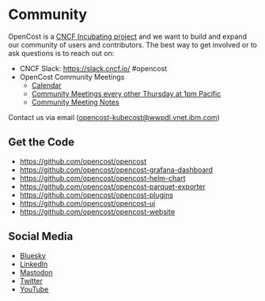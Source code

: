 # Community

OpenCost is a [CNCF Incubating project](https://www.cncf.io/projects/opencost/) and we want to build and expand our community of users and contributors. The best way to get involved or to ask questions is to reach out on:

* CNCF Slack: https://slack.cncf.io/ #opencost
* OpenCost Community Meetings
  * [Calendar](https://zoom-lfx.platform.linuxfoundation.org/meetings/opencost)
  * [Community Meetings every other Thursday at 1pm Pacific](https://bit.ly/opencost-community-meeting-cncf)
  * [Community Meeting Notes](https://docs.google.com/document/d/1hDl-t7hCNN4MlDoloojTsVH0Mso-9H2p1TYPlmMeSUM/edit?tab=t.0)

Contact us via email (opencost-kubecost@wwpdl.vnet.ibm.com)

## Get the Code

* https://github.com/opencost/opencost
* https://github.com/opencost/opencost-grafana-dashboard
* https://github.com/opencost/opencost-helm-chart
* https://github.com/opencost/opencost-parquet-exporter
* https://github.com/opencost/opencost-plugins
* https://github.com/opencost/opencost-ui
* https://github.com/opencost/opencost-website

## Social Media

* [Bluesky](https://bsky.app/profile/opencost.bsky.social)
* [LinkedIn](https://www.linkedin.com/showcase/opencost/)
* [Mastodon](https://hachyderm.io/@opencost)
* [Twitter](https://twitter.com/open_cost)
* [YouTube](https://www.youtube.com/@OpenCost)
